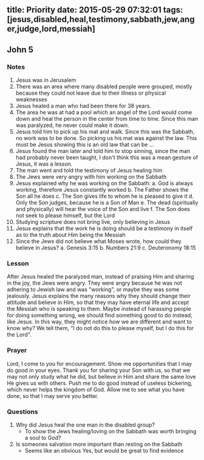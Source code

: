title: Priority
date: 2015-05-29 07:32:01
tags: [jesus,disabled,heal,testimony,sabbath,jew,anger,judge,lord,messiah]
---

## John 5

### Notes

1. Jesus was in Jerusalem
2. There was an area where many disabled people were grouped, mostly because they could not leave due to their illness or physical weaknesses
3. Jesus healed a man who had been there for 38 years.
4. The area he was at had a pool which an angel of the Lord would come down and heal the person in the center from time to time. Since this man was paralyzed, he never could make it down.
5. Jesus told him to pick up his mat and walk. Since this was the Sabbath, no work was to be done. So picking us his mat was against the law. This must be Jesus showing this is an old law that can be ...
6. Jesus found the man later and told him to stop sinning, since the man had probably never been taught, I don't think this was a mean gesture of Jesus, it was a lesson.
7. The man went and told the testimony of Jesus healing him
8. The Jews were very angry with him working on the Sabbath
8. Jesus explained why he was working on the Sabbath:
	a. God is always working, therefore Jesus constantly worked
	b. The Father shows the Son all he does
	c. The Son gives life to whom he is pleased to give it
	d. Only the Son judges, because he is a Son of Man
	e. The dead (spiritually and physically) will hear the voice of the Son and live
	f. The Son does not seek to please himself, but the Lord
9. Studying scripture does not bring live, only believing in Jesus
10. Jesus explains that the work he is doing should be a testimony in itself as to the truth about Him being the Messiah
11. Since the Jews did not believe what Moses wrote, how could they believe in Jesus?
	a. Genesis 3:15
	b. Numbers 21:9
	c. Deuteronomy 18:15

### Lesson

After Jesus healed the paralyzed man, instead of praising Him and sharing in the joy, the Jews were angry. They were angry because he was not adhering to Jewish law and was "working", or maybe they was some jealously. Jesus explains the many reasons why they should change their attitude and believe in Him, so that they may have eternal life and accept the Messiah who is speaking to them. Maybe instead of  harassing people for doing something wrong, we should find something good to do instead, like Jesus. In this way, they might notice how we are different and want to know why? We tell them, "I do not do this to please myself, but I do this for the Lord".

### Prayer

Lord, I come to you for encouragement. Show me opportunities that I may do good in your eyes. Thank you for sharing your Son with us, so that we may not only study what he did, but believe in Him and share the same love He gives us with others. Push me to do good instead of useless bickering, which never helps the kingdom of God. Allow me to see what you have done, so that I may serve you better.

### Questions

1. Why did Jesus heal the one man in the disabled group?
	- To show the Jews healing/loving on the Sabbath was worth bringing a soul to God?
2. Is someones salvation more important than resting on the Sabbath
	- Seems like an obvious Yes, but would be great to find evidence